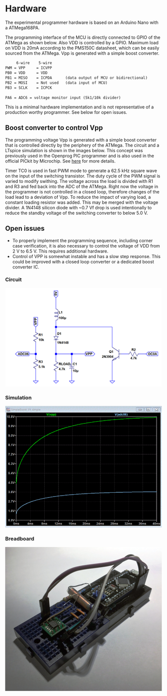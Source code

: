 # Hardware

The experimental programmer hardware is based on an Arduino Nano with a ATMega168PA. 

The programming interface of the MCU is directly connected to GPIO of the ATMega as shown below. Also VDD is controlled by a GPIO. Maximum load on VDD is 20mA according to the PMS150C datasheet, which can be easily sourced from the ATMega. Vpp is generated with a simple boost converter.

	     6-wire    5-wire
	PWM = VPP     = ICVPP
	PB0 = VDD     = VDD  
	PB1 = MISO    = ICPDA      (data output of MCU or bidirectional)
	PB2 = MOSI    = Not used   (data input of MCU)
	PB3 = SCLK    = ICPCK 
	
	PA6 = ADC6 = voltage monitor input (5k1/10k divider)

This is a minimal hardware implementation and is not representative of a production worthy programmer. See below for open issues.

## Boost converter to control Vpp

The programming voltage Vpp is generated with a simple boost converter that is controlled directly by the periphery of the ATMega. The circuit and a LTspice simulation is shown in the images below. This concept was previously used in the Openprog PIC programmer and is also used in the official PICkit by Microchip. See [here](http://openprog.altervista.org/OP_eng.html#Regulator) for more details.

Timer TC0 is used in fast PWM mode to generate a 62.5 kHz square wave on the input of the switching transistor. The duty cycle of the PWM signal is varied to modify swithing. The voltage across the load is divided with R1 and R3 and fed back into the ADC of the ATMega. Right now the voltage in the programmer is not controlled in a closed loop, therefore changes of the load lead to a deviation of Vpp. To reduce the impact of varying load, a constant loading resistor was added. This may be merged with the voltage divider.
A 1N4148 silicon diode with ~0.7 Vf drop is used intentionally to reduce the standby voltage of the switching converter to below 5.0 V. 

## Open issues

 - To properly implement the programming sequence, including corner case verification, it is also necessary to control the voltage of VDD from 2 V to 6.5 V. This requires additional hardware.
 - Control of VPP is somewhat instable and has a slow step response. This could be improved with a closed loop converter or a dedicated boost converter IC.

### Circuit
![Circuit](booster%20circuit.gif)
### Simulation 
![Simulation](booster_transient.gif)
### Breadboard
![Breadboard](../hardware.jpg)
